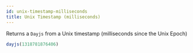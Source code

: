 ```yaml
---
id: unix-timestamp-milliseconds
title: Unix Timestamp (milliseconds)
---
```


Returns a `Dayjs` from a Unix timestamp (milliseconds since the Unix Epoch)

```js
dayjs(1318781876406)
```

